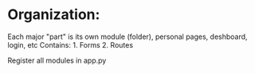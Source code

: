 # Organization:

Each major "part" is its own module (folder), personal pages, deshboard, login, etc
Contains:
    1. Forms
    2. Routes

Register all modules in app.py